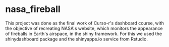 # nasa_fireball
This project was done as the final work of Curso-r's dashboard course, with the objective of recreating NASA's website, which monitors the appearance of fireballs in Earth's airspace, in the shiny framework. For this we used the shinydashboard package and the shinyapps.io service from Rstudio.
